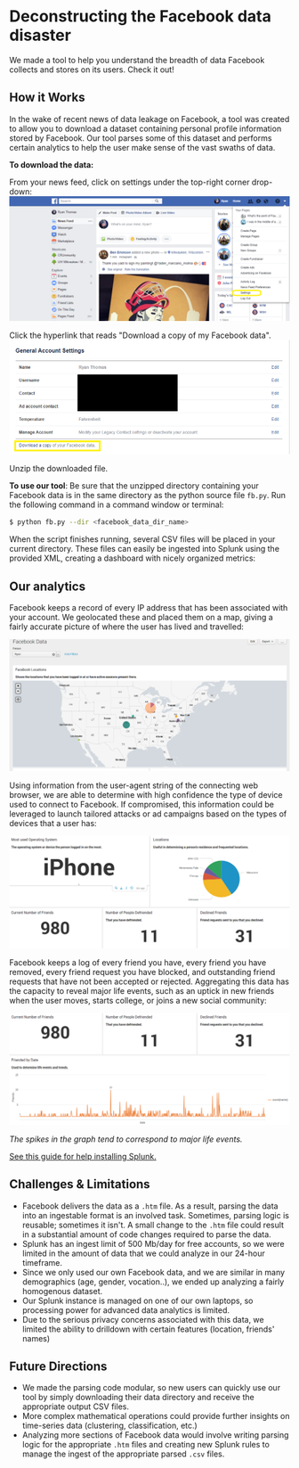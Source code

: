 # Deconstructing the Facebook data disaster

We made a tool to help you understand the breadth of data Facebook collects and stores on its users. Check it out!

## How it Works

In the wake of recent news of data leakage on Facebook, a tool was created to allow you to download a dataset containing
personal profile information stored by Facebook. Our tool parses some of this dataset and performs certain analytics to help
the user make sense of the vast swaths of data.

**To download the data:**

From your news feed, click on settings under the top-right corner drop-down:
![Picture of the drop-down](https://github.com/runt1me/hackpsu-2018/raw/master/pics/fb_data_one.png "Step One")

Click the hyperlink that reads "Download a copy of my Facebook data".
![The hyperlink](https://github.com/runt1me/hackpsu-2018/raw/master/pics/fb_data_two.png "Step Two")

Unzip the downloaded file. 

**To use our tool**:
Be sure that the unzipped directory containing your Facebook data is in the same directory as the python source file `fb.py`.
Run the following command in a command window or terminal:

```bash
$ python fb.py --dir <facebook_data_dir_name>
```

When the script finishes running, several CSV files will be placed in your current directory.
These files can easily be ingested into Splunk using the provided XML, creating a dashboard with nicely organized metrics:

## Our analytics

Facebook keeps a record of every IP address that has been associated with your account. We geolocated these and placed them on a map,
giving a fairly accurate picture of where the user has lived and travelled:

![A map of where you have been](https://github.com/runt1me/hackpsu-2018/raw/master/pics/Facebook_Data_Map.png "Your IP addresses on a map")

Using information from the user-agent string of the connecting web browser, we are able to determine with high confidence the
type of device used to connect to Facebook. If compromised, this information could be leveraged to launch tailored attacks or
ad campaigns based on the types of devices that a user has:

![Primary device and friend info](https://github.com/runt1me/hackpsu-2018/raw/master/pics/Facebook_Data_Data.png "OS, friend info")

Facebook keeps a log of every friend you have, every friend you have removed, every friend request you have blocked,
and outstanding friend requests that have not been accepted or rejected. Aggregating this data has the capacity to reveal major life
events, such as an uptick in new friends when the user moves, starts college, or joins a new social community:

![Friend Graph](https://github.com/runt1me/hackpsu-2018/raw/master/pics/Facebook_Data_Metrics.png "friend info")

*The spikes in the graph tend to correspond to major life events.*

[See this guide for help installing Splunk.](http://docs.splunk.com/Documentation/Splunk/7.0.3/Installation/InstallonLinux)

## Challenges & Limitations

+ Facebook delivers the data as a `.htm` file. As a result, parsing the data into an ingestable format is an involved task. Sometimes, parsing logic is reusable; sometimes it isn't. A small change to the `.htm` file could result in a substantial amount of code changes required to parse the data.
+ Splunk has an ingest limit of 500 Mb/day for free accounts, so we were limited in the amount of data that we could analyze in our 24-hour timeframe.
+ Since we only used our own Facebook data, and we are similar in many demographics (age, gender, vocation..), we ended up analyzing a fairly homogenous dataset.
+ Our Splunk instance is managed on one of our own laptops, so processing power for advanced data analytics is limited.
+ Due to the serious privacy concerns associated with this data, we limited the ability to drilldown with certain features (location, friends' names)

## Future Directions

+ We made the parsing code modular, so new users can quickly use our tool by simply downloading their data directory and receive the appropriate output CSV files.
+ More complex mathematical operations could provide further insights on time-series data (clustering, classification, etc.)
+ Analyzing more sections of Facebook data would involve writing parsing logic for the appropriate `.htm` files and creating new Splunk rules to manage the ingest of the appropriate parsed `.csv` files.
